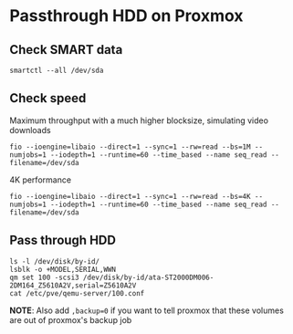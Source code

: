 # Passthrough HDD on Proxmox

## Check SMART data

```
smartctl --all /dev/sda
```
## Check speed
Maximum throughput with a much higher blocksize, simulating video downloads
```
fio --ioengine=libaio --direct=1 --sync=1 --rw=read --bs=1M --numjobs=1 --iodepth=1 --runtime=60 --time_based --name seq_read --filename=/dev/sda
```
4K performance
```
fio --ioengine=libaio --direct=1 --sync=1 --rw=read --bs=4K --numjobs=1 --iodepth=1 --runtime=60 --time_based --name seq_read --filename=/dev/sda
```
## Pass through HDD
```
ls -l /dev/disk/by-id/
lsblk -o +MODEL,SERIAL,WWN
qm set 100 -scsi3 /dev/disk/by-id/ata-ST2000DM006-2DM164_Z5610A2V,serial=Z5610A2V
cat /etc/pve/qemu-server/100.conf
```
**NOTE**:
Also add `,backup=0` if you want to tell proxmox that these volumes are out of proxmox's backup job